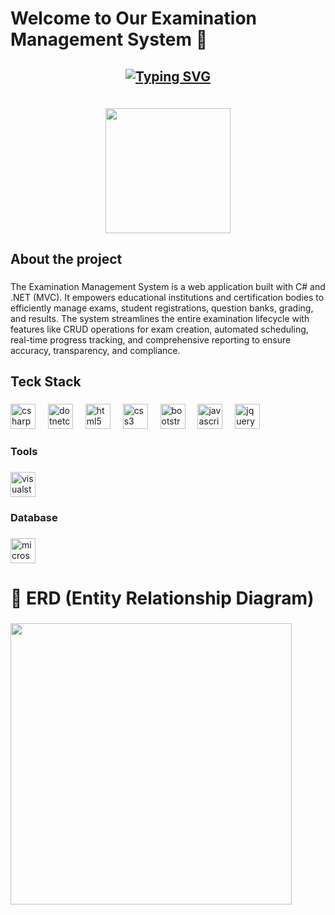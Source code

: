 <h1 align="left">Welcome to Our Examination Management System 👋</h1>

###
<h2 align='center'>

[![Typing SVG](https://readme-typing-svg.demolab.com?font=Fira+Code&size=25&pause=1000&color=F77575&center=true&vCenter=true&width=435&lines=Examination+Management+System+;Built+with+.Net+Core+(Mvc))](https://git.io/typing-svg)

</h2>

<br clear="both">

<div align="center">
  <img height="200" src="https://media4.giphy.com/media/v1.Y2lkPTc5MGI3NjExNGZmdWs2NnR0ZWc2ZjN4dWV6ajJyNnJwODB1bDl2dmNva21mdDVobiZlcD12MV9pbnRlcm5hbF9naWZfYnlfaWQmY3Q9Zw/STroE7bTBLTzxQUrZc/giphy.gif"  />
</div>


<h2 align="left">About the project</h2>

###

<p align="left">The Examination Management System is a web application built with C# and .NET (MVC). It empowers educational institutions and certification bodies to efficiently manage exams, student registrations, question banks, grading, and results. The system streamlines the entire examination lifecycle with features like CRUD operations for exam creation, automated scheduling, real-time progress tracking, and comprehensive reporting to ensure accuracy, transparency, and compliance.</p>

###

<h2 align="left">Teck Stack</h2>

###

<div align="left">
  <img src="https://cdn.jsdelivr.net/gh/devicons/devicon/icons/csharp/csharp-original.svg" height="40" alt="csharp logo"  />
  <img width="12" />
  <img src="https://cdn.jsdelivr.net/gh/devicons/devicon/icons/dotnetcore/dotnetcore-original.svg" height="40" alt="dotnetcore logo"  />
  <img width="12" />
  <img src="https://cdn.jsdelivr.net/gh/devicons/devicon/icons/html5/html5-original.svg" height="40" alt="html5 logo"  />
  <img width="12" />
  <img src="https://cdn.jsdelivr.net/gh/devicons/devicon/icons/css3/css3-original.svg" height="40" alt="css3 logo"  />
  <img width="12" />
  <img src="https://cdn.jsdelivr.net/gh/devicons/devicon/icons/bootstrap/bootstrap-original.svg" height="40" alt="bootstrap logo"  />
  <img width="12" />
  <img src="https://cdn.jsdelivr.net/gh/devicons/devicon/icons/javascript/javascript-original.svg" height="40" alt="javascript logo"  />
  <img width="12" />
  <img src="https://cdn.jsdelivr.net/gh/devicons/devicon/icons/jquery/jquery-original.svg" height="40" alt="jquery logo"  />
</div>

###

<h3 align="left">Tools</h3>

###

<div align="left">
  <img src="https://cdn.jsdelivr.net/gh/devicons/devicon/icons/visualstudio/visualstudio-plain.svg" height="40" alt="visualstudio logo"  />
</div>

###

<h3 align="left">Database</h3>

###

<div align="left">
  <img src="https://cdn.jsdelivr.net/gh/devicons/devicon/icons/microsoftsqlserver/microsoftsqlserver-plain.svg" height="40" alt="microsoftsqlserver logo"  />
</div>

###

<h1 align="left">📌 ERD (Entity Relationship Diagram)</h1>

###

<img align="left" height="450" src="https://ik.imagekit.io/woiv2eo8w/ExaminationSys.webp?updatedAt=1743018612621"  />

###